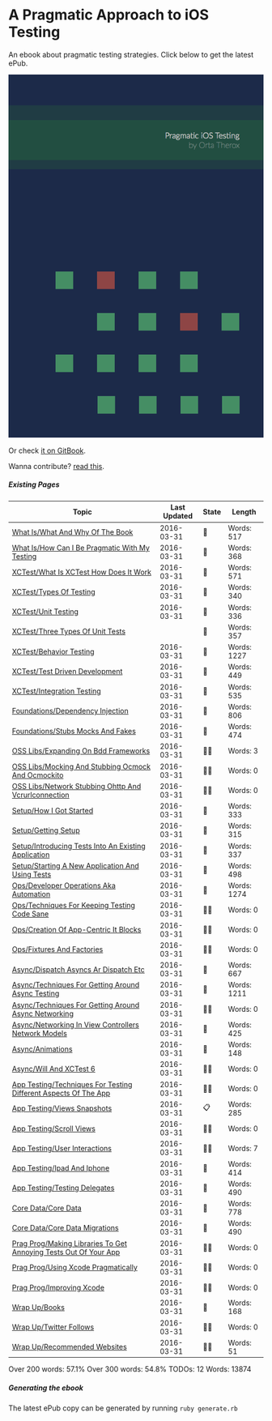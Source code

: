 A Pragmatic Approach to iOS Testing
===============

An ebook about pragmatic testing strategies. Click below to get the latest ePub.

[ ![Image](assets/Cover.png "Pragmatic iOS Testing") ](https://github.com/orta/pragmatic-testing/blob/master/pragmatic_testing.epub?raw=true "Download ePub")

Or check [it on GitBook](https://www.gitbook.com/book/orta/pragmatic-ios-testing/details).

Wanna contribute? [read this](CONTRIBUTING.md).

##### Existing Pages

| Topic | Last Updated | State | Length |
| -------|------|---|-----|
|[What Is/What And Why Of The Book](chapters/en-UK/what_is/what_and_why_of_the_book.md)|2016-03-31|💌|Words: 517|
|[What Is/How Can I Be Pragmatic With My Testing](chapters/en-UK/what_is/how_can_i_be_pragmatic_with_my_testing.md)|2016-03-31|💌|Words: 368|
|[XCTest/What Is XCTest How Does It Work](chapters/en-UK/xctest/what_is_xctest_how_does_it_work.md)|2016-03-31|💌|Words: 571|
|[XCTest/Types Of Testing](chapters/en-UK/xctest/types_of_testing.md)|2016-03-31|💌|Words: 340|
|[XCTest/Unit Testing](chapters/en-UK/xctest/unit_testing.md)|2016-03-31|💌|Words: 336|
|[XCTest/Three Types Of Unit Tests](chapters/en-UK/xctest/three_types_of_unit_tests.md)||💌|Words: 357|
|[XCTest/Behavior Testing](chapters/en-UK/xctest/behavior_testing.md)|2016-03-31|💌|Words: 1227|
|[XCTest/Test Driven Development](chapters/en-UK/xctest/test_driven_development.md)|2016-03-31|💌|Words: 449|
|[XCTest/Integration Testing](chapters/en-UK/xctest/integration_testing.md)|2016-03-31|💌|Words: 535|
|[Foundations/Dependency Injection](chapters/en-UK/foundations/dependency_injection.md)|2016-03-31|💌|Words: 806|
|[Foundations/Stubs Mocks And Fakes](chapters/en-UK/foundations/stubs_mocks_and_fakes.md)|2016-03-31|💌|Words: 474|
|[OSS Libs/Expanding On Bdd Frameworks](chapters/en-UK/oss_libs/expanding_on_bdd_frameworks.md)|2016-03-31|✍🏾|Words: 3|
|[OSS Libs/Mocking And Stubbing  Ocmock And Ocmockito ](chapters/en-UK/oss_libs/mocking_and_stubbing__ocmock_and_ocmockito_.md)|2016-03-31|✍🏾|Words: 0|
|[OSS Libs/Network Stubbing  Ohttp And Vcrurlconnection](chapters/en-UK/oss_libs/network_stubbing__ohttp_and_vcrurlconnection.md)|2016-03-31|✍🏾|Words: 0|
|[Setup/How I Got Started](chapters/en-UK/setup/how_i_got_started.md)|2016-03-31|💌|Words: 333|
|[Setup/Getting Setup](chapters/en-UK/setup/getting_setup.md)|2016-03-31|💌|Words: 315|
|[Setup/Introducing Tests Into An Existing Application](chapters/en-UK/setup/introducing_tests_into_an_existing_application.md)|2016-03-31|💌|Words: 337|
|[Setup/Starting A New Application And Using Tests](chapters/en-UK/setup/starting_a_new_application_and_using_tests.md)|2016-03-31|💌|Words: 498|
|[Ops/Developer Operations Aka Automation](chapters/en-UK/ops/developer_operations_aka_automation.md)|2016-03-31|💌|Words: 1274|
|[Ops/Techniques For Keeping Testing Code Sane](chapters/en-UK/ops/techniques_for_keeping_testing_code_sane.md)|2016-03-31|✍🏾|Words: 0|
|[Ops/Creation Of App-Centric It Blocks](chapters/en-UK/ops/creation_of_app-centric_it_blocks.md)|2016-03-31|✍🏾|Words: 0|
|[Ops/Fixtures And Factories](chapters/en-UK/ops/fixtures_and_factories.md)|2016-03-31|✍🏾|Words: 0|
|[Async/Dispatch Asyncs  Ar Dispatch Etc](chapters/en-UK/async/dispatch_asyncs__ar_dispatch_etc.md)|2016-03-31|💌|Words: 667|
|[Async/Techniques For Getting Around Async Testing](chapters/en-UK/async/techniques_for_getting_around_async_testing.md)|2016-03-31|💌|Words: 1211|
|[Async/Techniques For Getting Around Async Networking](chapters/en-UK/async/techniques_for_getting_around_async_networking.md)|2016-03-31|✍🏾|Words: 0|
|[Async/Networking In View Controllers  Network Models](chapters/en-UK/async/networking_in_view_controllers__network_models.md)|2016-03-31|💌|Words: 425|
|[Async/Animations](chapters/en-UK/async/animations.md)|2016-03-31|📎|Words: 148|
|[Async/Will And XCTest 6](chapters/en-UK/async/will_and_xctest_6.md)|2016-03-31|✍🏾|Words: 0|
|[App Testing/Techniques For Testing Different Aspects Of The App](chapters/en-UK/app_testing/techniques_for_testing_different_aspects_of_the_app.md)|2016-03-31|✍🏾|Words: 0|
|[App Testing/Views  Snapshots](chapters/en-UK/app_testing/views__snapshots.md)|2016-03-31|📋|Words: 285|
|[App Testing/Scroll Views](chapters/en-UK/app_testing/scroll_views.md)|2016-03-31|✍🏾|Words: 0|
|[App Testing/User Interactions](chapters/en-UK/app_testing/user_interactions.md)|2016-03-31|✍🏾|Words: 7|
|[App Testing/Ipad And Iphone](chapters/en-UK/app_testing/ipad_and_iphone.md)|2016-03-31|💌|Words: 414|
|[App Testing/Testing Delegates](chapters/en-UK/app_testing/testing_delegates.md)|2016-03-31|💌|Words: 490|
|[Core Data/Core Data](chapters/en-UK/core_data/core_data.md)|2016-03-31|💌|Words: 778|
|[Core Data/Core Data Migrations](chapters/en-UK/core_data/core_data_migrations.md)|2016-03-31|💌|Words: 490|
|[Prag Prog/Making Libraries To Get Annoying Tests Out Of Your App](chapters/en-UK/prag_prog/making_libraries_to_get_annoying_tests_out_of_your_app.md)|2016-03-31|✍🏾|Words: 0|
|[Prag Prog/Using Xcode Pragmatically](chapters/en-UK/prag_prog/using_xcode_pragmatically.md)|2016-03-31|✍🏾|Words: 0|
|[Prag Prog/Improving Xcode](chapters/en-UK/prag_prog/improving_xcode.md)|2016-03-31|✍🏾|Words: 0|
|[Wrap Up/Books](chapters/en-UK/wrap_up/books.md)|2016-03-31|📎|Words: 168|
|[Wrap Up/Twitter Follows](chapters/en-UK/wrap_up/twitter_follows.md)|2016-03-31|✍🏾|Words: 0|
|[Wrap Up/Recommended Websites](chapters/en-UK/wrap_up/recommended_websites.md)|2016-03-31|✍🏾|Words: 51|


Over 200 words: 57.1%
Over 300 words: 54.8%
TODOs: 12
Words: 13874


##### Generating the ebook

The latest ePub copy can be generated by running `ruby generate.rb` 
